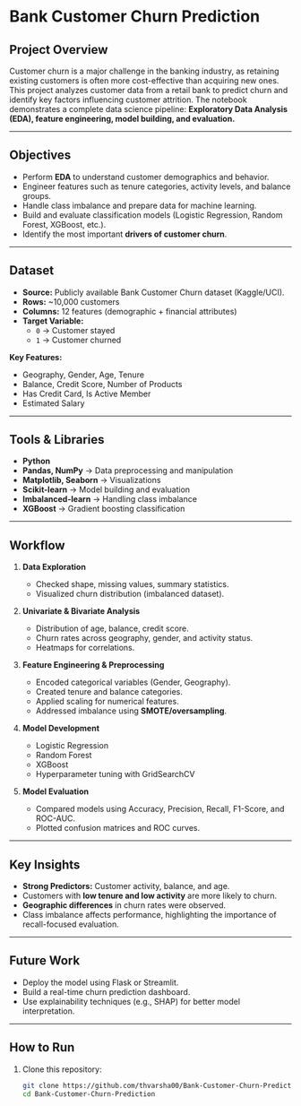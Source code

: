 # Bank Customer Churn Prediction

## Project Overview
Customer churn is a major challenge in the banking industry, as retaining existing customers is often more cost-effective than acquiring new ones.  
This project analyzes customer data from a retail bank to predict churn and identify key factors influencing customer attrition. The notebook demonstrates a complete data science pipeline: **Exploratory Data Analysis (EDA), feature engineering, model building, and evaluation.**

---

## Objectives
- Perform **EDA** to understand customer demographics and behavior.  
- Engineer features such as tenure categories, activity levels, and balance groups.  
- Handle class imbalance and prepare data for machine learning.  
- Build and evaluate classification models (Logistic Regression, Random Forest, XGBoost, etc.).  
- Identify the most important **drivers of customer churn**.  

---

## Dataset
- **Source:** Publicly available Bank Customer Churn dataset (Kaggle/UCI).  
- **Rows:** ~10,000 customers  
- **Columns:** 12 features (demographic + financial attributes)  
- **Target Variable:**  
  - `0` → Customer stayed  
  - `1` → Customer churned  

**Key Features:**  
- Geography, Gender, Age, Tenure  
- Balance, Credit Score, Number of Products  
- Has Credit Card, Is Active Member  
- Estimated Salary  

---

## Tools & Libraries
- **Python**
- **Pandas, NumPy** → Data preprocessing and manipulation  
- **Matplotlib, Seaborn** → Visualizations  
- **Scikit-learn** → Model building and evaluation  
- **Imbalanced-learn** → Handling class imbalance  
- **XGBoost** → Gradient boosting classification  

---

## Workflow
1. **Data Exploration**  
   - Checked shape, missing values, summary statistics.  
   - Visualized churn distribution (imbalanced dataset).  

2. **Univariate & Bivariate Analysis**  
   - Distribution of age, balance, credit score.  
   - Churn rates across geography, gender, and activity status.  
   - Heatmaps for correlations.  

3. **Feature Engineering & Preprocessing**  
   - Encoded categorical variables (Gender, Geography).  
   - Created tenure and balance categories.  
   - Applied scaling for numerical features.  
   - Addressed imbalance using **SMOTE/oversampling**.  

4. **Model Development**  
   - Logistic Regression  
   - Random Forest  
   - XGBoost  
   - Hyperparameter tuning with GridSearchCV  

5. **Model Evaluation**  
   - Compared models using Accuracy, Precision, Recall, F1-Score, and ROC-AUC.  
   - Plotted confusion matrices and ROC curves. 
 

---

## Key Insights
- **Strong Predictors:** Customer activity, balance, and age.  
- Customers with **low tenure and low activity** are more likely to churn.  
- **Geographic differences** in churn rates were observed.  
- Class imbalance affects performance, highlighting the importance of recall-focused evaluation.  

---

## Future Work
- Deploy the model using Flask or Streamlit.  
- Build a real-time churn prediction dashboard.  
- Use explainability techniques (e.g., SHAP) for better model interpretation.  

---

## How to Run
1. Clone this repository:  
   ```bash
   git clone https://github.com/thvarsha00/Bank-Customer-Churn-Prediction.git
   cd Bank-Customer-Churn-Prediction

